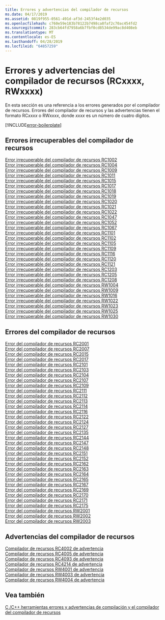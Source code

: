 ```yaml
---
title: Errores y advertencias del compilador de recursos
ms.date: 04/17/2019
ms.assetid: 0819f955-0561-491d-af3d-2453f4e2d035
ms.openlocfilehash: c760e59e183b78122b7498ca8faf2c70ac454fd2
ms.sourcegitcommit: 283cb64fd7958a6b7fbf0cd8534de99ac8d408eb
ms.translationtype: MT
ms.contentlocale: es-ES
ms.lasthandoff: 04/28/2019
ms.locfileid: "64857259"
---
```

# <a name="resource-compiler-errors-and-warnings-rcxxxx-rwxxxx"></a>Errores y advertencias del compilador de recursos (RCxxxx, RWxxxx)

En esta sección es una referencia a los errores generados por el compilador de recursos. Errores del compilador de recursos y las advertencias tienen el formato RC*xxxx* o RW*xxxx*, donde *xxxx* es un número de cuatro dígitos.

[!INCLUDE[error-boilerplate](../../error-messages/includes/error-boilerplate.md)]

## <a name="resource-compiler-fatal-errors"></a>Errores irrecuperables del compilador de recursos

[Error irrecuperable del compilador de recursos RC1002](resource-compiler-fatal-error-rc1002.md) \
[Error irrecuperable del compilador de recursos RC1004](resource-compiler-fatal-error-rc1004.md) \
[Error irrecuperable del compilador de recursos RC1009](resource-compiler-fatal-error-rc1009.md) \
[Error irrecuperable del compilador de recursos RC1011](resource-compiler-fatal-error-rc1011.md) \
[Error irrecuperable del compilador de recursos RC1015](resource-compiler-fatal-error-rc1015.md) \
[Error irrecuperable del compilador de recursos RC1017](resource-compiler-fatal-error-rc1017.md) \
[Error irrecuperable del compilador de recursos RC1018](resource-compiler-fatal-error-rc1018.md) \
[Error irrecuperable del compilador de recursos RC1019](resource-compiler-fatal-error-rc1019.md) \
[Error irrecuperable del compilador de recursos RC1020](resource-compiler-fatal-error-rc1020.md) \
[Error irrecuperable del compilador de recursos RC1021](resource-compiler-fatal-error-rc1021.md) \
[Error irrecuperable del compilador de recursos RC1022](resource-compiler-fatal-error-rc1022.md) \
[Error irrecuperable del compilador de recursos RC1047](resource-compiler-fatal-error-rc1047.md) \
[Error irrecuperable del compilador de recursos RC1052](resource-compiler-fatal-error-rc1052.md) \
[Error irrecuperable del compilador de recursos RC1067](resource-compiler-fatal-error-rc1067.md) \
[Error irrecuperable del compilador de recursos RC1101](resource-compiler-fatal-error-rc1101.md) \
[Error irrecuperable del compilador de recursos RC1102](resource-compiler-fatal-error-rc1102.md) \
[Error irrecuperable del compilador de recursos RC1105](resource-compiler-fatal-error-rc1105.md) \
[Error irrecuperable del compilador de recursos RC1109](resource-compiler-fatal-error-rc1109.md) \
[Error irrecuperable del compilador de recursos RC1116](resource-compiler-fatal-error-rc1116.md) \
[Error irrecuperable del compilador de recursos RC1120](resource-compiler-fatal-error-rc1120.md) \
[Error irrecuperable del compilador de recursos RC1121](resource-compiler-fatal-error-rc1121.md) \
[Error irrecuperable del compilador de recursos RC1203](resource-compiler-fatal-error-rc1203.md) \
[Error irrecuperable del compilador de recursos RC1205](resource-compiler-fatal-error-rc1205.md) \
[Error irrecuperable del compilador de recursos RC1208](resource-compiler-fatal-error-rc1208.md) \
[Error irrecuperable del compilador de recursos RW1004](resource-compiler-fatal-error-rw1004.md) \
[Error irrecuperable del compilador de recursos RW1009](resource-compiler-fatal-error-rw1009.md) \
[Error irrecuperable del compilador de recursos RW1016](resource-compiler-fatal-error-rw1016.md) \
[Error irrecuperable del compilador de recursos RW1022](resource-compiler-fatal-error-rw1022.md) \
[Error irrecuperable del compilador de recursos RW1023](resource-compiler-fatal-error-rw1023.md) \
[Error irrecuperable del compilador de recursos RW1025](resource-compiler-fatal-error-rw1025.md) \
[Error irrecuperable del compilador de recursos RW1030](resource-compiler-fatal-error-rw1030.md)

## <a name="resource-compiler-errors"></a>Errores del compilador de recursos

[Error del compilador de recursos RC2001](resource-compiler-error-rc2001.md) \
[Error del compilador de recursos RC2007](resource-compiler-error-rc2007.md) \
[Error del compilador de recursos RC2015](resource-compiler-error-rc2015.md) \
[Error del compilador de recursos RC2017](resource-compiler-error-rc2017.md) \
[Error del compilador de recursos RC2101](resource-compiler-error-rc2101.md) \
[Error del compilador de recursos RC2103](resource-compiler-error-rc2103.md) \
[Error del compilador de recursos RC2104](resource-compiler-error-rc2104.md) \
[Error del compilador de recursos RC2107](resource-compiler-error-rc2107.md) \
[Error del compilador de recursos RC2109](resource-compiler-error-rc2109.md) \
[Error del compilador de recursos RC2111](resource-compiler-error-rc2111.md) \
[Error del compilador de recursos RC2112](resource-compiler-error-rc2112.md) \
[Error del compilador de recursos RC2113](resource-compiler-error-rc2113.md) \
[Error del compilador de recursos RC2114](resource-compiler-error-rc2114.md) \
[Error del compilador de recursos RC2116](resource-compiler-error-rc2116.md) \
[Error del compilador de recursos RC2122](resource-compiler-error-rc2122.md) \
[Error del compilador de recursos RC2124](resource-compiler-error-rc2124.md) \
[Error del compilador de recursos RC2127](resource-compiler-error-rc2127.md) \
[Error del compilador de recursos RC2135](resource-compiler-error-rc2135.md) \
[Error del compilador de recursos RC2144](resource-compiler-error-rc2144.md) \
[Error del compilador de recursos RC2147](resource-compiler-error-rc2147.md) \
[Error del compilador de recursos RC2148](resource-compiler-error-rc2148.md) \
[Error del compilador de recursos RC2151](resource-compiler-error-rc2151.md) \
[Error del compilador de recursos RC2152](resource-compiler-error-rc2152.md) \
[Error del compilador de recursos RC2162](resource-compiler-error-rc2162.md) \
[Error del compilador de recursos RC2163](resource-compiler-error-rc2163.md) \
[Error del compilador de recursos RC2164](resource-compiler-error-rc2164.md) \
[Error del compilador de recursos RC2165](resource-compiler-error-rc2165.md) \
[Error del compilador de recursos RC2167](resource-compiler-error-rc2167.md) \
[Error del compilador de recursos RC2169](resource-compiler-error-rc2169.md) \
[Error del compilador de recursos RC2170](resource-compiler-error-rc2170.md) \
[Error del compilador de recursos RC2171](resource-compiler-error-rc2171.md) \
[Error del compilador de recursos RC2175](resource-compiler-error-rc2175.md) \
[Error del compilador de recursos RW2001](resource-compiler-error-rw2001.md) \
[Error del compilador de recursos RW2002](resource-compiler-error-rw2002.md) \
[Error del compilador de recursos RW2003](resource-compiler-error-rw2003.md)

## <a name="resource-compiler-warnings"></a>Advertencias del compilador de recursos

[Compilador de recursos RC4002 de advertencia](resource-compiler-warning-rc4002.md) \
[Compilador de recursos RC4005 de advertencia](resource-compiler-warning-rc4005.md) \
[Compilador de recursos RC4093 de advertencia](resource-compiler-warning-rc4093.md) \
[Compilador de recursos RC4214 de advertencia](resource-compiler-warning-rc4214.md) \
[Compilador de recursos RW4001 de advertencia](resource-compiler-warning-rw4001.md) \
[Compilador de recursos RW4003 de advertencia](resource-compiler-warning-rw4003.md) \
[Compilador de recursos RW4004 de advertencia](resource-compiler-warning-rw4004.md)

## <a name="see-also"></a>Vea también

[C /C++ herramientas errores y advertencias de compilación y el compilador](../compiler-errors-1/c-cpp-build-errors.md)
[del compilador de recursos](/windows/desktop/menurc/resource-compiler)
